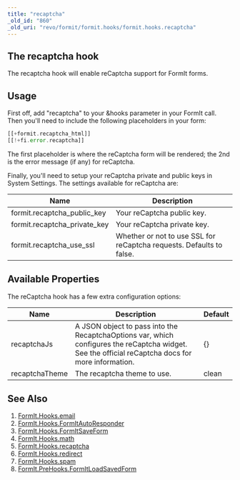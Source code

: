 ```yaml
---
title: "recaptcha"
_old_id: "860"
_old_uri: "revo/formit/formit.hooks/formit.hooks.recaptcha"
---
```


## The recaptcha hook

 The recaptcha hook will enable reCaptcha support for FormIt forms.

## Usage

 First off, add "recaptcha" to your &hooks parameter in your FormIt call. Then you'll need to include the following placeholders in your form:

 ``` php
[[+formit.recaptcha_html]]
[[!+fi.error.recaptcha]]
```

 The first placeholder is where the reCaptcha form will be rendered; the 2nd is the error message (if any) for reCaptcha.

 Finally, you'll need to setup your reCaptcha private and public keys in System Settings. The settings available for reCaptcha are:

 | Name                           | Description                                                          |
 | ------------------------------ | -------------------------------------------------------------------- |
 | formit.recaptcha\_public\_key  | Your reCaptcha public key.                                           |
 | formit.recaptcha\_private\_key | Your reCaptcha private key.                                          |
 | formit.recaptcha\_use\_ssl     | Whether or not to use SSL for reCaptcha requests. Defaults to false. |

## Available Properties

 The reCaptcha hook has a few extra configuration options:

 | Name           | Description                                                                                                                                       | Default |
 | -------------- | ------------------------------------------------------------------------------------------------------------------------------------------------- | ------- |
 | recaptchaJs    | A JSON object to pass into the RecaptchaOptions var, which configures the reCaptcha widget. See the official reCaptcha docs for more information. | {}      |
 | recaptchaTheme | The recaptcha theme to use.                                                                                                                       | clean   |

## See Also

1. [FormIt.Hooks.email](extras/formit/formit.hooks/formit.hooks.email)
2. [FormIt.Hooks.FormItAutoResponder](extras/formit/formit.hooks/formit.hooks.formitautoresponder)
3. [FormIt.Hooks.FormItSaveForm](http://rtfm.modx.com/extras/revo/formit/formit.hooks/formit.hooks.formitsaveform)
4. [FormIt.Hooks.math](extras/formit/formit.hooks/formit.hooks.math)
5. [FormIt.Hooks.recaptcha](extras/formit/formit.hooks/formit.hooks.recaptcha)
6. [FormIt.Hooks.redirect](extras/formit/formit.hooks/formit.hooks.redirect)
7. [FormIt.Hooks.spam](extras/formit/formit.hooks/formit.hooks.spam)
8. [FormIt.PreHooks.FormItLoadSavedForm](https://docs.modx.com/extras/revo/formit/formit.hooks/formit.prehooks.formitloadsavedform)
